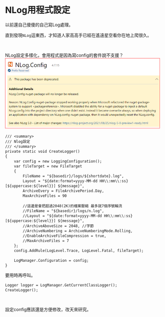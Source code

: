 # NLog用程式設定

以前還自己傻傻的自己寫Log處理。  
<!--more-->
直到發現`NLog`這東西，才知道人家高高手已經在遙遠星空看你在地上爬很久。  

<br>

NLog設定多樣化，會用程式是因為寫config的套件說不支援？  
[![不支援](../img/2024011901_01.png '不支援')](../img/2024011901_01.png)  

```CSharp
/// <summary>
/// Nlog設定
/// </summary>
private static void CreateLogger()
{
	var config = new LoggingConfiguration();
	var fileTarget = new FileTarget
	{
		FileName = "${basedir}/logs/${shortdate}.log",
		Layout = "${date:format=yyyy-MM-dd HH\\:mm\\:ss} [${uppercase:${level}}] ${message}",
		ArchiveEvery = FileArchivePeriod.Day,
		MaxArchiveFiles = 90

		//這邊是會把超過2048(2K)的檔案壓縮 最多就7個序號輪流
		//FileName = "${basedir}/logs/n.log",
		//Layout = "${date:format=yyyy-MM-dd HH\\:mm\\:ss} [${uppercase:${level}}] ${message}",
		//ArchiveAboveSize = 2048, //字節            
		//ArchiveNumbering = ArchiveNumberingMode.Rolling,
		//EnableArchiveFileCompression = true,
		//MaxArchiveFiles = 7
	};
	config.AddRule(LogLevel.Trace, LogLevel.Fatal, fileTarget);

	LogManager.Configuration = config;
}
```

要用時再呼叫。
```CSharp   
Logger logger = LogManager.GetCurrentClassLogger();
CreateLogger();
```

<br>

設定config應該還是方便修改，改天來研究。
